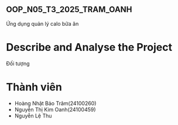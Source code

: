 ## OOP_N05_T3_2025_TRAM_OANH
Ứng dụng quản lý calo bữa ăn

# Describe and Analyse the Project
 Đối tượng


# Thành viên
- Hoàng Nhật Bảo Trâm(24100260)
- Nguyễn Thị Kim Oanh(24100459)
- Nguyễn Lệ Thu 
